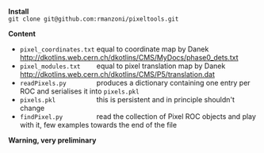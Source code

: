 **Install**  
`git clone git@github.com:rmanzoni/pixeltools.git`

**Content**  
* `pixel_coordinates.txt` equal to coordinate map by Danek http://dkotlins.web.cern.ch/dkotlins/CMS/MyDocs/phase0_dets.txt  
* `pixel_modules.txt    ` equal to pixel translation map by Danek http://dkotlins.web.cern.ch/dkotlins/CMS/P5/translation.dat  
* `readPixels.py        ` produces a dictionary containing one entry per ROC and serialises it into `pixels.pkl`  
* `pixels.pkl           ` this is persistent and in principle shouldn't change
* `findPixel.py         ` read the collection of Pixel ROC objects and play with it, few examples towards the end of the file

**Warning, very preliminary**

